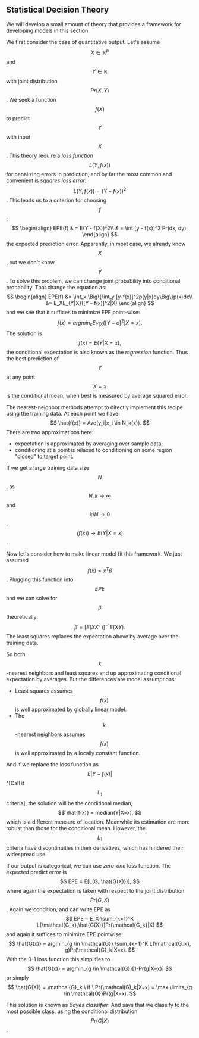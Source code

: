 ## Statistical Decision Theory
We will develop a small amount of theory that provides a framework for developing models in this section.

We first consider the case of quantitative output. Let's assume $$X \in \mathbb{R}^p$$ and $$Y \in \mathbb{R}$$ with joint distribution $$Pr(X,Y)$$. We seek a function $$f(X)$$ to predict $$Y$$ with input $$X$$. This theory require a *loss function* $$L(Y,f(x))$$ for penalizing errors in prediction, and by far the most common and convenient is *squares loss error*: $$L(Y,f(x))=(Y-f(x))^2$$. This leads us to a criterion for choosing $$f$$:
$$
\begin{align}
EPE(f) & = E(Y - f(X))^2\\
& = \int [y - f(x)]^2 Pr(dx, dy),
\end{align}
$$
the expected prediction error. Apparently, in most case, we already know $$X$$, but we don't know $$Y$$. To solve this problem, we can change joint probability into conditional probability. That change the equation as:
$$
\begin{align}
EPE(f) &= \int_x \Big\{\int_y [y-f(x)]^2p(y|x)dy\Big\}p(x)dx\\
&= E_XE_{Y|X}([Y - f(x)]^2|X)
\end{align}
$$
and we see that it suffices to minimize EPE point-wise:
$$
f(x) = argmin_c E_{Y|X}([Y-c]^2|X=x).
$$
The solution is
$$
f(x) = E(Y|X=x),
$$
the conditional expectation is also known as the *regression* function. Thus the best prediction of $$Y$$ at any point $$X = x$$ is the conditional mean, when best is measured by average squared error.

The nearest-neighbor methods attempt to directly implement this recipe using the training data. At each point we have:
$$
\hat{f(x)} = Ave(y_i|x_i \in N_k(x)).
$$
There are two approximations here:
+ expectation is approximated by averaging over sample data;
+ conditioning at a point is relaxed to conditioning on some region "closed" to target point.

If we get a large training data size $$N$$, as $$N,k \rightarrow \infty$$ and $$k/N \rightarrow 0$$, $$\hat(f(x)) \rightarrow E(Y|X=x)$$.

Now let's consider how to make linear model fit this framework. We just assumed $$f(x) \approx x^T\beta$$. Plugging this function into $$EPE$$ and we can solve for $$\beta$$ theoretically:
$$
\beta = [E(XX^T)]^{-1}E(XY).
$$
The least squares replaces the expectation above by average over the training data.

So both $$k$$-nearest neighbors and least squares end up approximating conditional expectation by averages. But the differences are model assumptions:
+ Least squares assumes $$f(x)$$ is well approximated by globally linear model.
+ The $$k$$-nearest neighbors assumes $$f(x)$$ is well approximated by a locally constant function.

And if we replace the loss function as $$E|Y-f(x)|$$^[Call it $$L_1$$ criteria], the solution will be the conditional median,
$$
\hat{f(x)} = median(Y|X=x),
$$
which is a different measure of location. Meanwhile its estimation are more robust than those for the conditional mean. However, the $$L_1$$ criteria have discontinuities in their derivatives, which has hindered their widespread use.

If our output is categorical, we can use *zero-one* loss function. The expected predict error is
$$
EPE = E[L(G, \hat{G(X)})],
$$
where again the expectation is taken with respect to the joint distribution $$Pr(G,X)$$. Again we condition, and can write EPE as
$$
EPE = E_X \sum_{k=1}^K L[\mathcal{G_k},\hat{G(X)}]Pr(\mathcal{G_k}|X)
$$
and again it suffices to minimize EPE pointwise:
$$
\hat{G(x)} = argmin_{g \in \mathcal{G}} \sum_{k=1}^K L(\mathcal{G_k}, g)Pr(\mathcal{G}_k|X=x).
$$
With the 0-1 loss function this simplifies to
$$
\hat{G(x)} = argmin_{g \in \mathcal{G}}[1-Pr(g|X=x)]
$$
or simply
$$
\hat{G(X)} = \mathcal{G}_k \ if \ Pr(\mathcal(G)_k|X=x) = \max \limits_{g \in \mathcal{G}}Pr(g|X=x).
$$

This solution is known as *Bayes classifier*. And says that we classify to the most possible class, using the conditional distribution $$Pr(G|X)$$.
